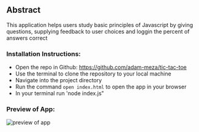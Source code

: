 ## Abstract

This application helps users study basic principles of Javascript by giving questions, supplying feedback to user choices and loggin the percent of answers correct

### Installation Instructions:
- Open the repo in Github: https://github.com/adam-meza/tic-tac-toe
- Use the terminal to clone the repository to your local machine
- Navigate into the project directory
- Run the command `open index.html` to open the app in your browser
- In your terminal run 'node index.js"

### Preview of App:

![preview of app](https://media.giphy.com/media/v1.Y2lkPTc5MGI3NjExNjNkOThkOGY4MjU1YjEzZjMwYTcyYzA3NDMxOGVmY2E0NzVkYzkyMiZjdD1n/DIokRJmykjjxa60QTk/giphy.gif)
